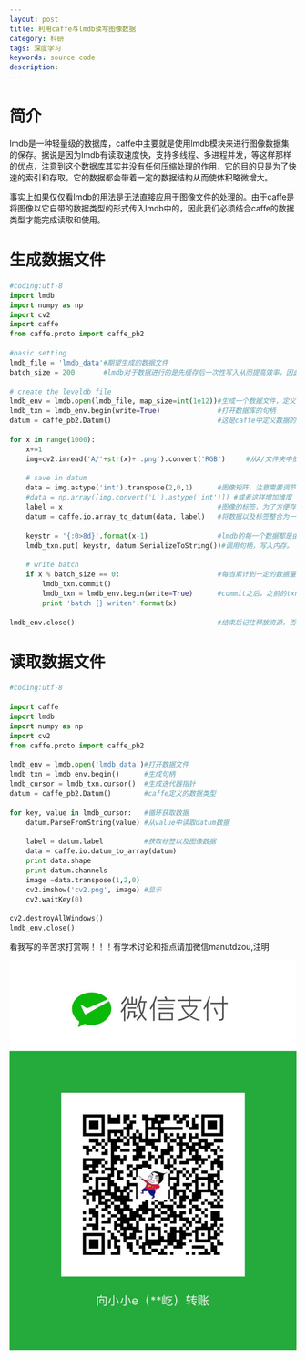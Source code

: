 ```yaml
---
layout: post
title: 利用caffe与lmdb读写图像数据
category: 科研
tags: 深度学习
keywords: source code
description: 
---
```


# 简介

lmdb是一种轻量级的数据库，caffe中主要就是使用lmdb模块来进行图像数据集的保存。据说是因为lmdb有读取速度快，支持多线程、多进程并发，等这样那样的优点，注意到这个数据库其实并没有任何压缩处理的作用，它的目的只是为了快速的索引和存取。它的数据都会带着一定的数据结构从而使体积略微增大。

事实上如果仅仅看lmdb的用法是无法直接应用于图像文件的处理的。由于caffe是将图像以它自带的数据类型的形式传入lmdb中的，因此我们必须结合caffe的数据类型才能完成读取和使用。

# 生成数据文件

```Python
#coding:utf-8
import lmdb
import numpy as np
import cv2
import caffe
from caffe.proto import caffe_pb2 
 
#basic setting
lmdb_file = 'lmdb_data'#期望生成的数据文件
batch_size = 200       #lmdb对于数据进行的是先缓存后一次性写入从而提高效率，因此定义一个batch_size控制每次写入的量。
 
# create the leveldb file
lmdb_env = lmdb.open(lmdb_file, map_size=int(1e12))#生成一个数据文件，定义最大空间
lmdb_txn = lmdb_env.begin(write=True)              #打开数据库的句柄
datum = caffe_pb2.Datum()                          #这是caffe中定义数据的重要类型
 
for x in range(1000):
    x+=1
    img=cv2.imread('A/'+str(x)+'.png').convert('RGB')     #从A/文件夹中依次读取图像
 
    # save in datum
    data = img.astype('int').transpose(2,0,1)      #图像矩阵，注意需要调节维度
    #data = np.array([img.convert('L').astype('int')]) #或者这样增加维度
    label = x                                      #图像的标签，为了方便存储，这个必须是整数。
    datum = caffe.io.array_to_datum(data, label)   #将数据以及标签整合为一个数据项
 
    keystr = '{:0>8d}'.format(x-1)                 #lmdb的每一个数据都是由键值对构成的，因此生成一个用递增顺序排列的定长唯一的key
    lmdb_txn.put( keystr, datum.SerializeToString())#调用句柄，写入内存。
 
    # write batch
    if x % batch_size == 0:                        #每当累计到一定的数据量，便用commit方法写入硬盘。
        lmdb_txn.commit()
        lmdb_txn = lmdb_env.begin(write=True)      #commit之后，之前的txn就不能用了，必须重新开一个。
        print 'batch {} writen'.format(x)
 
lmdb_env.close()                                   #结束后记住释放资源，否则下次用的时候打不开。
```

# 读取数据文件

```Python
#coding:utf-8
 
import caffe
import lmdb
import numpy as np
import cv2
from caffe.proto import caffe_pb2
 
lmdb_env = lmdb.open('lmdb_data')#打开数据文件
lmdb_txn = lmdb_env.begin()      #生成句柄
lmdb_cursor = lmdb_txn.cursor()  #生成迭代器指针
datum = caffe_pb2.Datum()        #caffe定义的数据类型
 
for key, value in lmdb_cursor:   #循环获取数据
    datum.ParseFromString(value) #从value中读取datum数据
 
    label = datum.label          #获取标签以及图像数据
    data = caffe.io.datum_to_array(datum)
    print data.shape
    print datum.channels
    image =data.transpose(1,2,0)
    cv2.imshow('cv2.png', image) #显示
    cv2.waitKey(0)
 
cv2.destroyAllWindows()
lmdb_env.close()
```

看我写的辛苦求打赏啊！！！有学术讨论和指点请加微信manutdzou,注明

![20](/public/img/pay.jpg)